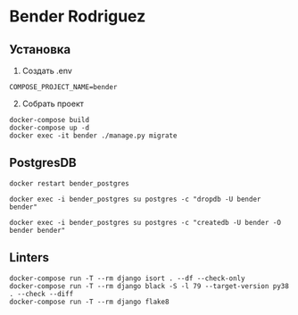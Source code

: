 # Bender Rodriguez

## Установка
1. Создать .env
```
COMPOSE_PROJECT_NAME=bender
```
2. Собрать проект
```
docker-compose build
docker-compose up -d
docker exec -it bender ./manage.py migrate
```

## PostgresDB
```
docker restart bender_postgres
```
```
docker exec -i bender_postgres su postgres -c "dropdb -U bender bender"
```
```
docker exec -i bender_postgres su postgres -c "createdb -U bender -O bender bender"
```

## Linters
```
docker-compose run -T --rm django isort . --df --check-only
docker-compose run -T --rm django black -S -l 79 --target-version py38 . --check --diff
docker-compose run -T --rm django flake8
```
